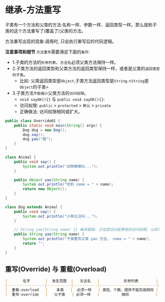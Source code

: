 # 继承-方法重写
子类有一个方法和父类的方法:名称一样、参数一样、返回类型一样。那么就称子类的这个方法重写了(覆盖了)父类的方法。

方法重写出现的现象:调用时, 只会执行重写后的代码逻辑。

**注意事项和细节**
`方法重写`需要满足下面的`条件`:
- 1.子类的方法的`形参列表`、`方法名`必须父类方法保持一样。
- 2.子类方法的返回类型和父类方法的返回类型保持一样，或者是父类的`返回类型的子类`。
  - 比如: 父类返回类型是`Object`,子类方法返回类型是`String`.<`String`是`Object`的子类>
- 3.子类方法`不能缩小`父类方法的`访问权限`。
  - `void sayOK(){}` 与 `public void sayOK(){}`:
  - 访问权限: `public` > `protected` > `默认` > `private`
  - 正确做法: 访问权限相同或扩大。
```java
public class Override01 {
    public static void main(String[] args) {
        Dog dog = new Dog();
        dog.say();
        dog.yao("猪");
    }
}

class Animal {
    public void say() {
        System.out.println("动物嗷嗷叫...");
    }

    public Object yao(String name) {
        System.out.println("咬到 name = " + name);
        return new Object();
    }
}

class Dog extends Animal {
    public void say() {
        System.out.println("小狗汪汪叫...");
    }

    // String yao(String name) {} 编译报错: 正在尝试分配更低的访问权限; 以前为public
    public String yao(String name) {
        System.out.println("子类重写父类 yao 方法， name = " + name);
        return "";
    }
}
```



## 重写(Override) 与 重载(Overload)
```markdown
|       名字       |  发生范围  |   方法名   |           形参列表        |  返回类型   |         修饰符     |
|-----------------|-----------|-----------|--------------------------|-----------|-------------------|
|  重载-overload   |    本类   |  必须一样   | 类型、个数、顺序不能完成相同 |    无关    |        无关        |
|  重写-override   |   父子类   | 必须一样   |          相同            | 相同或其子类 | 子类不能缩小访问范围 |
